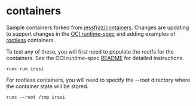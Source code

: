 # containers

Sample containers forked from [jessfraz/containers]. Changes are updating to
support changes in the [OCI runtime-spec] and adding examples of [rootless]
containers.

To test any of these, you will first need to populate the rootfs for the
containers. See the OCI runtime-spec [README] for detailed instructions.

```
runc run irssi
```

For rootless containers, you will need to specify the --root directory where the
container state will be stored.
```
runc --root /tmp irssi
```

[jessfraz/containers]:https://github.com/jessfraz/containers
[OCI runtime-spec]:https://github.com/opencontainers/runtime-spec
[rootless]:https://www.cyphar.com/blog/post/rootless-containers-with-runc
[README]:https://github.com/opencontainers/runtime-spec/README.md
